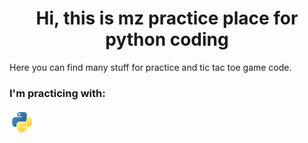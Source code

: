 <h1 align="center">Hi, this is mz practice place for python coding</h1>
Here you can find many stuff for practice and tic tac toe game code.
<h3 align="left">I'm practicing with:</h3>
<p align="left"> <a href="https://www.python.org" target="_blank" rel="noreferrer"> <img src="https://raw.githubusercontent.com/devicons/devicon/master/icons/python/python-original.svg" alt="python" width="40" height="40"/> </a> </p>
